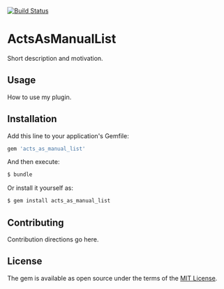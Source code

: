 [![Build Status](https://travis-ci.org/iknow/acts_as_manual_list.svg?branch=master)](https://travis-ci.org/iknow/acts_as_manual_list)

# ActsAsManualList
Short description and motivation.

## Usage
How to use my plugin.

## Installation
Add this line to your application's Gemfile:

```ruby
gem 'acts_as_manual_list'
```

And then execute:
```bash
$ bundle
```

Or install it yourself as:
```bash
$ gem install acts_as_manual_list
```

## Contributing
Contribution directions go here.

## License
The gem is available as open source under the terms of the [MIT License](http://opensource.org/licenses/MIT).
